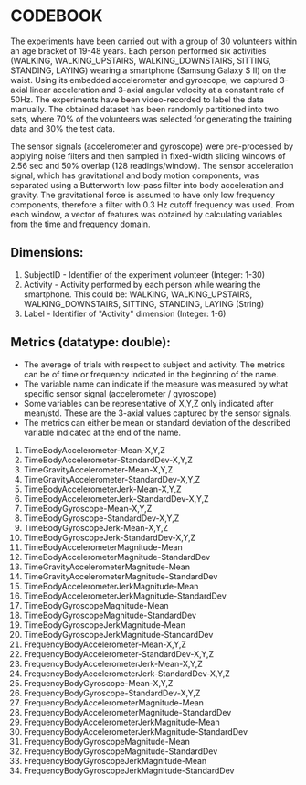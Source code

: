 # CODEBOOK

The experiments have been carried out with a group of 30 volunteers within an age bracket of 19-48 years. Each person performed six activities 
(WALKING, WALKING_UPSTAIRS, WALKING_DOWNSTAIRS, SITTING, STANDING, LAYING) wearing a smartphone (Samsung Galaxy S II) on the waist. Using its embedded 
accelerometer and gyroscope, we captured 3-axial linear acceleration and 3-axial angular velocity at a constant rate of 50Hz. The experiments have been video-recorded 
to label the data manually. The obtained dataset has been randomly partitioned into two sets, where 70% of the volunteers was selected for generating the training data 
and 30% the test data. 

The sensor signals (accelerometer and gyroscope) were pre-processed by applying noise filters and then sampled in fixed-width sliding windows of 2.56 sec and 50% 
overlap (128 readings/window). The sensor acceleration signal, which has gravitational and body motion components, was separated using a Butterworth low-pass filter 
into body acceleration and gravity. The gravitational force is assumed to have only low frequency components, therefore a filter with 0.3 Hz cutoff frequency was used. 
From each window, a vector of features was obtained by calculating variables from the time and frequency domain.

## Dimensions:
1. SubjectID - Identifier of the experiment volunteer (Integer: 1-30)
2. Activity - Activity performed by each person while wearing the smartphone. This could be: WALKING, WALKING_UPSTAIRS, WALKING_DOWNSTAIRS, SITTING, STANDING, LAYING (String)
3. Label - Identifier of "Activity" dimension (Integer: 1-6)

## Metrics (datatype: double): 
- The average of trials with respect to subject and activity. The metrics can be of time or frequency indicated in the beginning of the name.
- The variable name can indicate if the measure was measured by what specific sensor signal (accelerometer / gyroscope)
- Some variables can be representative of X,Y,Z only indicated after mean/std. These are the 3-axial values captured by the sensor signals.
- The metrics can either be mean or standard deviation of the described variable indicated at the end of the name.
1. TimeBodyAccelerometer-Mean-X,Y,Z 
2. TimeBodyAccelerometer-StandardDev-X,Y,Z 
3. TimeGravityAccelerometer-Mean-X,Y,Z                                 
4. TimeGravityAccelerometer-StandardDev-X,Y,Z
5. TimeBodyAccelerometerJerk-Mean-X,Y,Z                   
6. TimeBodyAccelerometerJerk-StandardDev-X,Y,Z          
7. TimeBodyGyroscope-Mean-X,Y,Z                         
8. TimeBodyGyroscope-StandardDev-X,Y,Z                     
9. TimeBodyGyroscopeJerk-Mean-X,Y,Z                  
10. TimeBodyGyroscopeJerk-StandardDev-X,Y,Z
11. TimeBodyAccelerometerMagnitude-Mean                
12. TimeBodyAccelerometerMagnitude-StandardDev          
13. TimeGravityAccelerometerMagnitude-Mean             
14. TimeGravityAccelerometerMagnitude-StandardDev       
15. TimeBodyAccelerometerJerkMagnitude-Mean            
16. TimeBodyAccelerometerJerkMagnitude-StandardDev      
17. TimeBodyGyroscopeMagnitude-Mean                    
18. TimeBodyGyroscopeMagnitude-StandardDev              
19. TimeBodyGyroscopeJerkMagnitude-Mean                
20. TimeBodyGyroscopeJerkMagnitude-StandardDev          
21. FrequencyBodyAccelerometer-Mean-X,Y,Z                
22. FrequencyBodyAccelerometer-StandardDev-X,Y,Z           
23. FrequencyBodyAccelerometerJerk-Mean-X,Y,Z
24. FrequencyBodyAccelerometerJerk-StandardDev-X,Y,Z        
25. FrequencyBodyGyroscope-Mean-X,Y,Z                
26. FrequencyBodyGyroscope-StandardDev-X,Y,Z             
27. FrequencyBodyAccelerometerMagnitude-Mean           
28. FrequencyBodyAccelerometerMagnitude-StandardDev     
29. FrequencyBodyAccelerometerJerkMagnitude-Mean       
30. FrequencyBodyAccelerometerJerkMagnitude-StandardDev 
31. FrequencyBodyGyroscopeMagnitude-Mean               
32. FrequencyBodyGyroscopeMagnitude-StandardDev         
33. FrequencyBodyGyroscopeJerkMagnitude-Mean           
34. FrequencyBodyGyroscopeJerkMagnitude-StandardDev
